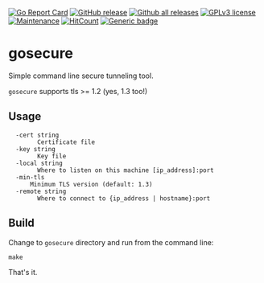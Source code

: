 [![Go Report Card](https://goreportcard.com/badge/github.com/diegohce/gosecure)](https://goreportcard.com/report/github.com/diegohce/gosecure)
[![GitHub release](https://img.shields.io/github/release/diegohce/gosecure.svg)](https://github.com/diegohce/gosecure/releases/)
[![Github all releases](https://img.shields.io/github/downloads/diegohce/gosecure/total.svg)](https://github.com/diegohce/gosecure/releases/)
[![GPLv3 license](https://img.shields.io/badge/License-GPLv3-blue.svg)](https://github.com/diegohce/gosecure/blob/master/LICENSE)
[![Maintenance](https://img.shields.io/badge/Maintained%3F-yes-green.svg)](https://github.com/diegohce/gosecure/graphs/commit-activity)
[![HitCount](http://hits.dwyl.io/diegohce/gosecure.svg)](http://hits.dwyl.io/diegohce/gosecure)
[![Generic badge](https://img.shields.io/badge/deb%20package-yes-green.svg)](https://github.com/diegohce/gosecure/releases/)


# gosecure 
Simple command line secure tunneling tool.

`gosecure` supports tls >= 1.2 (yes, 1.3 too!)


## Usage
```
  -cert string
    	Certificate file
  -key string
    	Key file
  -local string
    	Where to listen on this machine [ip_address]:port
  -min-tls
      Minimum TLS version (default: 1.3)
  -remote string
    	Where to connect to {ip_address | hostname}:port
```

## Build

Change to ```gosecure``` directory and run from the command line:

```make```

That's it.
